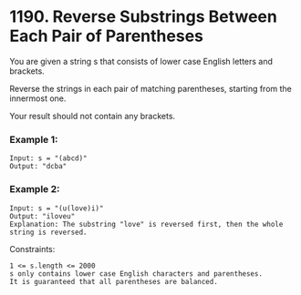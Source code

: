 # 1190. Reverse Substrings Between Each Pair of Parentheses


You are given a string s that consists of lower case English letters and brackets.

Reverse the strings in each pair of matching parentheses, starting from the innermost one.

Your result should not contain any brackets.



 

### Example 1:
```
Input: s = "(abcd)"
Output: "dcba"
```

### Example 2:
```
Input: s = "(u(love)i)"
Output: "iloveu"
Explanation: The substring "love" is reversed first, then the whole string is reversed.
 ```

Constraints:
```
1 <= s.length <= 2000
s only contains lower case English characters and parentheses.
It is guaranteed that all parentheses are balanced.
```
